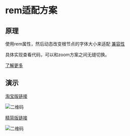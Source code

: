 # rem适配方案

## 原理

使用rem属性，然后动态改变根节点的字体大小来适配 [兼容性](http://caniuse.com/#search=rem)

具体实现查看代码，可以和zoom方案之间无缝切换。

[了解更多](https://github.com/amfe/article/issues/17)

## 演示

[淘宝版链接](https://huydev.github.io/mobileAdapter/remAdapter/index.html)

![二维码](https://huydev.github.io/mobileAdapter/remAdapter/qrcode.png)

[精简版链接](https://huydev.github.io/mobileAdapter/remAdapter/index2.html)

![二维码](https://huydev.github.io/mobileAdapter/remAdapter/qrcode2.png)